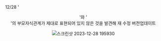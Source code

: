12/28
'<header>'와 '<div>'의 부모자식관계가 제대로 표현되어 있지 않은 것을 발견해 재 수정 버전업데이트

![스크린샷 2023-12-28 195930](https://github.com/Jack11140/My-Todo-App/assets/151929388/3881e525-5e2d-4209-85c1-59f4dc02c876)

